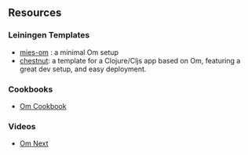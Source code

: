 ## Resources

### Leiningen Templates

- [mies-om](https://github.com/swannodette/mies-om) : a minimal Om setup
- [chestnut](https://github.com/plexus/chestnut): a template for a Clojure/Cljs app based on Om, featuring a great dev setup, and easy deployment.

### Cookbooks

- [Om Cookbook](https://github.com/om-cookbook/om-cookbook)

### Videos

- [Om Next](https://www.youtube.com/watch?v=ByNs9TG30E8)